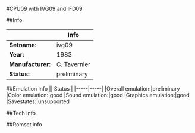 #CPU09 with IVG09 and IFD09

##Info

||Info|
|-----|-----|
|**Setname:**|ivg09
|**Year:**|1983
|**Manufacturer:**|C. Tavernier
|**Status:**|preliminary

##Emulation info
|| Status |
|-----|-----|
|Overall emulation:|preliminary
|Color emulation:|good
|Sound emulation:|good
|Graphics emulation:|good
|Savestates:|unsupported

##Tech info

##Romset info

<!--- START OF EDITED COMMENT DO NOT TOUCH TEXT ABOVE-->
